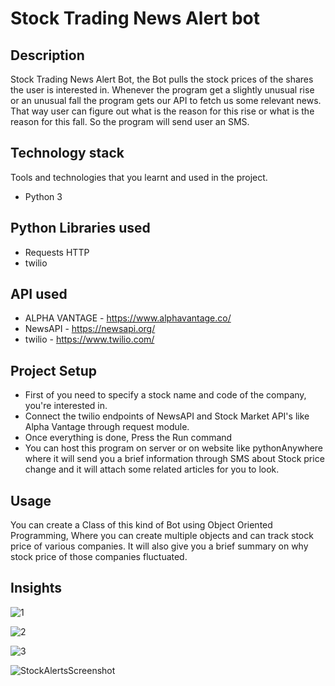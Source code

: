 
# Stock Trading News Alert bot


## Description
Stock Trading News Alert Bot, the Bot pulls the stock prices of the shares the user is interested in. Whenever the program get a slightly unusual rise or an unusual fall the program gets our API to fetch us some relevant news. That way user can figure out what is the reason for this rise or what is the reason for this fall. So the program will send user an SMS.


## Technology stack

Tools and technologies that you learnt and used in the project.

* Python 3

## Python Libraries used

* Requests HTTP
* twilio

## API used

* ALPHA VANTAGE - https://www.alphavantage.co/
* NewsAPI - https://newsapi.org/
* twilio - https://www.twilio.com/

## Project Setup
* First of you need to specify a stock name and code of the company, you're interested in.
* Connect the twilio endpoints of NewsAPI and Stock Market API's like Alpha Vantage through request module.
* Once everything is done, Press the Run command
* You can host this program on server or on website like pythonAnywhere where it will send you a brief information through SMS about Stock price change and it will attach some related articles for you to look. 

## Usage
You can create a Class of this kind of Bot using Object Oriented Programming, Where you can create multiple objects and can track stock price of various companies. It will also give you a brief summary on why stock price of those companies fluctuated. 

## Insights
![1](https://user-images.githubusercontent.com/102460207/186975535-c9074915-2b78-4414-9652-697549c65a38.png)

![2](https://user-images.githubusercontent.com/102460207/186975568-0522fc27-5295-417c-a709-fba3e3789471.png)

![3](https://user-images.githubusercontent.com/102460207/186975580-4705b830-b581-47c5-9f12-db3dcc827e0d.png)

![StockAlertsScreenshot](https://user-images.githubusercontent.com/102460207/186975594-433aa1ea-68a7-4672-92cd-fd9950a29797.png)






